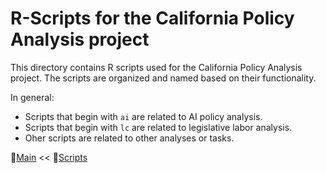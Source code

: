 # R-Scripts for the California Policy Analysis project

This directory contains R scripts used for the California Policy Analysis project. The scripts are organized and named based on their functionality.

In general:

- Scripts that begin with `ai` are related to AI policy analysis.
- Scripts that begin with `lc` are related to legislative labor analysis.
- Oher scripts are related to other analyses or tasks.

:briefcase:[Main](../../) << :open_file_folder:[Scripts](../)

